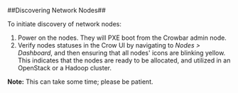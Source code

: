 ##Discovering Network Nodes##

To initiate discovery of network nodes:

1. Power on the nodes. They will PXE boot from the Crowbar admin node.
2. Verify nodes statuses in the Crow UI by navigating to *Nodes > Dashboard*, and then ensuring that all nodes' icons are blinking yellow. This indicates that the nodes are ready to be allocated, and utilized in an OpenStack or a Hadoop cluster.

**Note:** This can take some time; please be patient.